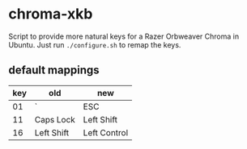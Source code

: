 # chroma-xkb

Script to provide more natural keys for a Razer Orbweaver Chroma in Ubuntu. Just run `./configure.sh` to remap the keys.

## default mappings

| key | old | new |
|---|---|---|
| 01 | ` | ESC |
| 11 | Caps Lock | Left Shift | 
| 16 | Left Shift | Left Control |
